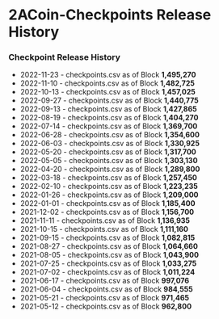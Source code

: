 # 2ACoin-Checkpoints Release History

### Checkpoint Release History
- 2022-11-23 - checkpoints.csv as of Block **1,495,270**
- 2022-11-10 - checkpoints.csv as of Block **1,482,725**
- 2022-10-13 - checkpoints.csv as of Block **1,457,025**
- 2022-09-27 - checkpoints.csv as of Block **1,440,775**
- 2022-09-13 - checkpoints.csv as of Block **1,427,865**
- 2022-08-19 - checkpoints.csv as of Block **1,404,270**
- 2022-07-14 - checkpoints.csv as of Block **1,369,700**
- 2022-06-28 - checkpoints.csv as of Block **1,354,600**
- 2022-06-03 - checkpoints.csv as of Block **1,330,925**
- 2022-05-20 - checkpoints.csv as of Block **1,317,700**
- 2022-05-05 - checkpoints.csv as of Block **1,303,130**
- 2022-04-20 - checkpoints.csv as of Block **1,289,800**
- 2022-03-18 - checkpoints.csv as of Block **1,257,450**
- 2022-02-10 - checkpoints.csv as of Block **1,223,235**
- 2022-01-26 - checkpoints.csv as of Block **1,209,000**
- 2022-01-01 - checkpoints.csv as of Block **1,185,400**
- 2021-12-02 - checkpoints.csv as of Block **1,156,700**
- 2021-11-11 - checkpoints.csv as of Block **1,136,935**
- 2021-10-15 - checkpoints.csv as of Block **1,111,160**
- 2021-09-15 - checkpoints.csv as of Block **1,082,815**
- 2021-08-27 - checkpoints.csv as of Block **1,064,660**
- 2021-08-05 - checkpoints.csv as of Block **1,043,900**
- 2021-07-25 - checkpoints.csv as of Block **1,033,275**
- 2021-07-02 - checkpoints.csv as of Block **1,011,224**
- 2021-06-17 - checkpoints.csv as of Block   **997,076**
- 2021-06-04 - checkpoints.csv as of Block   **984,555**
- 2021-05-21 - checkpoints.csv as of Block   **971,465**
- 2021-05-12 - checkpoints.csv as of Block   **962,800**

